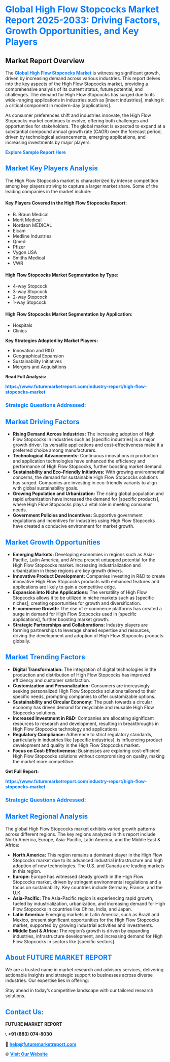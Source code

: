 <h1 style="color: #007BFF;">Global High Flow Stopcocks Market Report 2025-2033: Driving Factors, Growth Opportunities, and Key Players</h1>

<section id="overview">
<h2>Market Report Overview</h2>
<p>The <a href="https://www.futuremarketreport.com/industry-report/high-flow-stopcocks-market" style="color: #007BFF; text-decoration: none;"><strong>Global High Flow Stopcocks Market</strong></a> is witnessing significant growth, driven by increasing demand across various industries. This report delves into the key aspects of the High Flow Stopcocks market, providing a comprehensive analysis of its current status, future potential, and challenges. The demand for High Flow Stopcocks has surged due to its wide-ranging applications in industries such as [insert industries], making it a critical component in modern-day [applications].</p>
<p>As consumer preferences shift and industries innovate, the High Flow Stopcocks market continues to evolve, offering both challenges and opportunities for stakeholders. The global market is expected to expand at a substantial compound annual growth rate (CAGR) over the forecast period, driven by technological advancements, emerging applications, and increasing investments by major players.</p>
</section>

<section id="overview">
<p><a href="https://www.futuremarketreport.com/request-sample/reportId=82859" style="color: #007BFF; text-decoration: none;"><strong>Explore Sample Report Here</strong></a></p>
</section>

<section id="key-players">
<h2 style="color: #007BFF;">Market Key Players Analysis</h2>
<p>The High Flow Stopcocks market is characterized by intense competition among key players striving to capture a larger market share. Some of the leading companies in the market include:</p>
<h4>Key Players Covered in the High Flow Stopcocks Report:</h4>
<ul><li>B. Braun Medical</li><li>Merit Medical</li><li>Nordson MEDICAL</li><li>Elcam</li><li>Medline Industries</li><li>Qmed</li><li>Pfizer</li><li>Vygon USA</li><li>Smiths Medical</li><li>VWR</li></ul>
<h4>High Flow Stopcocks Market Segmentation by Type:</h4>
<ul><li>4-way Stopcock</li><li>3-way Stopcock</li><li>2-way Stopcock</li><li>1-way Stopcock</li></ul>

<h4>High Flow Stopcocks Market Segmentation by Application:</h4>
<ul><li>Hospitals</li><li>Clinics</li></ul>
<p><strong>Key Strategies Adopted by Market Players:</strong></p>
<ul>
<li>Innovation and R&D</li>
<li>Geographical Expansion</li>
<li>Sustainability Initiatives</li>
<li>Mergers and Acquisitions</li>
</ul>
</section>

<section>
<p><strong>Read Full Analysis: </strong></p><a href="https://www.futuremarketreport.com/industry-report/high-flow-stopcocks-market" style="color: #007BFF; text-decoration: none;"><strong>https://www.futuremarketreport.com/industry-report/high-flow-stopcocks-market</strong></a>
<h3 style="color: #007BFF;">Strategic Questions Addressed:</h3>
</section>

<section id="driving-factors">
<h2 style="color: #007BFF;">Market Driving Factors</h2>
<ul>
<li><strong>Rising Demand Across Industries:</strong> The increasing adoption of High Flow Stopcocks in industries such as [specific industries] is a major growth driver. Its versatile applications and cost-effectiveness make it a preferred choice among manufacturers.</li>
<li><strong>Technological Advancements:</strong> Continuous innovations in production and application technologies have enhanced the efficiency and performance of High Flow Stopcocks, further boosting market demand.</li>
<li><strong>Sustainability and Eco-Friendly Initiatives:</strong> With growing environmental concerns, the demand for sustainable High Flow Stopcocks solutions has surged. Companies are investing in eco-friendly variants to align with global sustainability goals.</li>
<li><strong>Growing Population and Urbanization:</strong> The rising global population and rapid urbanization have increased the demand for [specific products], where High Flow Stopcocks plays a vital role in meeting consumer needs.</li>
<li><strong>Government Policies and Incentives:</strong> Supportive government regulations and incentives for industries using High Flow Stopcocks have created a conducive environment for market growth.</li>
</ul>
</section>

<section id="growth-opportunities">
<h2 style="color: #007BFF;">Market Growth Opportunities</h2>
<ul>
<li><strong>Emerging Markets:</strong> Developing economies in regions such as Asia-Pacific, Latin America, and Africa present untapped potential for the High Flow Stopcocks market. Increasing industrialization and urbanization in these regions are key growth drivers.</li>
<li><strong>Innovative Product Development:</strong> Companies investing in R&D to create innovative High Flow Stopcocks products with enhanced features and applications are likely to gain a competitive edge.</li>
<li><strong>Expansion into Niche Applications:</strong> The versatility of High Flow Stopcocks allows it to be utilized in niche markets such as [specific niches], creating opportunities for growth and diversification.</li>
<li><strong>E-commerce Growth:</strong> The rise of e-commerce platforms has created a surge in demand for High Flow Stopcocks used in [specific applications], further boosting market growth.</li>
<li><strong>Strategic Partnerships and Collaborations:</strong> Industry players are forming partnerships to leverage shared expertise and resources, driving the development and adoption of High Flow Stopcocks products globally.</li>
</ul>
</section>

<section id="trending-factors">
<h2 style="color: #007BFF;">Market Trending Factors</h2>
<ul>
<li><strong>Digital Transformation:</strong> The integration of digital technologies in the production and distribution of High Flow Stopcocks has improved efficiency and customer satisfaction.</li>
<li><strong>Customization and Personalization:</strong> Consumers are increasingly seeking personalized High Flow Stopcocks solutions tailored to their specific needs, prompting companies to offer customizable options.</li>
<li><strong>Sustainability and Circular Economy:</strong> The push towards a circular economy has driven demand for recyclable and reusable High Flow Stopcocks solutions.</li>
<li><strong>Increased Investment in R&D:</strong> Companies are allocating significant resources to research and development, resulting in breakthroughs in High Flow Stopcocks technology and applications.</li>
<li><strong>Regulatory Compliance:</strong> Adherence to strict regulatory standards, particularly in industries like [specific industries], is influencing product development and quality in the High Flow Stopcocks market.</li>
<li><strong>Focus on Cost-Effectiveness:</strong> Businesses are exploring cost-efficient High Flow Stopcocks solutions without compromising on quality, making the market more competitive.</li>
</ul>
</section>

<section>
<p><strong>Get Full Report: </strong></p><a href="https://www.futuremarketreport.com/industry-report/high-flow-stopcocks-market" style="color: #007BFF; text-decoration: none;"><strong>https://www.futuremarketreport.com/industry-report/high-flow-stopcocks-market</strong></a>
<h3 style="color: #007BFF;">Strategic Questions Addressed:</h3>
</section>


<section id="regional-analysis">
<h2 style="color: #007BFF;">Market Regional Analysis</h2>
<p>The global High Flow Stopcocks market exhibits varied growth patterns across different regions. The key regions analyzed in this report include North America, Europe, Asia-Pacific, Latin America, and the Middle East & Africa:</p>
<ul>
<li><strong>North America:</strong> This region remains a dominant player in the High Flow Stopcocks market due to its advanced industrial infrastructure and high adoption of new technologies. The U.S. and Canada are leading markets in this region.</li>
<li><strong>Europe:</strong> Europe has witnessed steady growth in the High Flow Stopcocks market, driven by stringent environmental regulations and a focus on sustainability. Key countries include Germany, France, and the U.K.</li>
<li><strong>Asia-Pacific:</strong> The Asia-Pacific region is experiencing rapid growth, fueled by industrialization, urbanization, and increasing demand for High Flow Stopcocks in countries like China, India, and Japan.</li>
<li><strong>Latin America:</strong> Emerging markets in Latin America, such as Brazil and Mexico, present significant opportunities for the High Flow Stopcocks market, supported by growing industrial activities and investments.</li>
<li><strong>Middle East & Africa:</strong> The region’s growth is driven by expanding industries, infrastructure development, and increasing demand for High Flow Stopcocks in sectors like [specific sectors].</li>
</ul>
</section>

<footer>
<h2 style="color: #007BFF;">About FUTURE MARKET REPORT</h2>
<p>We are a trusted name in market research and advisory services, delivering actionable insights and strategic support to businesses across diverse industries. Our expertise lies in offering:</p>

<p>Stay ahead in today’s competitive landscape with our tailored research solutions.</p>

<h2 style="color: #007BFF;">Contact Us:</h2>
<p><strong>FUTURE MARKET REPORT</strong></p>
<p>📞 <strong>+91 (883) 074-8030</strong></p>
<p>📧 <strong><a href="mailto:help@futuremarketreport.com" style="color: #007BFF;">help@futuremarketreport.com</a></strong></p>
<p>🌐 <strong><a href="https://www.futuremarketreport.com/" style="color: #007BFF;">Visit Our Website</a></strong></p>
</footer>